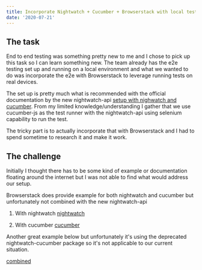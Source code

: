 ```yaml
---
title: Incorporate Nightwatch + Cucumber + Browserstack with local testing
date: '2020-07-21'
---
```


## The task

End to end testing was something pretty new to me and I chose to pick up this task so I can learn something new. The team already has the e2e testing set up and running on a local environment and what we wanted to do was incorporate the e2e with Browserstack to leverage running tests on real devices.

The set up is pretty much what is recommended with the official documentation by the new nightwatch-api [setup with nighwatch and cucumber](https://nightwatch-api.netlify.app/cucumber/). From my limited knowledge/understanding I gather that we use cucumber-js as the test runner with the nightwatch-api using selenium capability to run the test.

The tricky part is to actually incorporate that with Browserstack and I had to spend sometime to research it and make it work.

## The challenge

Initially I thought there has to be some kind of example or documentation floating around the internet but I was not able to find what would address our setup.

Browserstack does provide example for both nightwatch and cucumber but unfortunately not combined with the new nightwatch-api

1. With nightwatch [nightwatch](https://www.browserstack.com/docs/automate/selenium/getting-started/nodejs/nightwatch)

2. With cucumber [cucumber](https://www.browserstack.com/docs/automate/selenium/getting-started/nodejs/cucumber)

Another great example below but unfortunately it's using the deprecated nightwatch-cucumber package so it's not applicable to our current situation.

[combined](https://markus.oberlehner.net/blog/acceptance-testing-with-nightwatch-and-cucumber-browserstack/)
